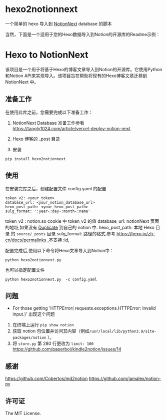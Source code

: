 # hexo2notionnext 
一个简单的 hexo 导入到 [NotionNext](https://github.com/tangly1024/NotionNext) database 的脚本


当然，下面是一个适用于您的Hexo数据导入到Notion的开源库的Readme示例：

# Hexo to NotionNext

该项目是一个用于将基于Hexo的博客文章导入到Notion的开源库。它使用Python和Notion API来实现导入。该项目旨在帮助将现有的Hexo博客文章迁移到 NotionNext 中。

## 准备工作

在使用此库之前，您需要完成以下准备工作：

1. NotionNext Database 
   准备工作参看 https://tangly1024.com/article/vercel-deploy-notion-next 

2. Hexo 博客的 _post 目录


3. 安装
```
pip install hexo2notionnext 
```

## 使用

在安装完库之后，创建配置文件 config.yaml 的配置
```
token_v2: <your_token>
database_url: <your_notion_database_url>
hexo_post_path: <your_hexo_post_path>
sulg_format: ':year-:day-:month-:name'
```


token_v2 : notion.so  cookie 中 token_v2 的值
database_url: notionNext 页面的地址,如果没有 [Duplicate](https://tanghh.notion.site/02ab3b8678004aa69e9e415905ef32a5?v=b7eb215720224ca5827bfaa5ef82cf2d) 到自己的 notion 中.
hexo_post_path: 本地 Hexo 目录 的 `source/_posts` 目录
sulg_format:  路径的格式,参考   https://hexo.io/zh-cn/docs/permalinks ,不支持 :id,  



配置完成后,使用以下命令将Hexo文章导入到Notion中：

```
python hexo2notionnext.py 
```
也可以指定配置文件
```
python hexo2notionnext.py  -c config.yaml 
```

## 问题
- For those getting 'HTTPError( requests.exceptions.HTTPError: Invalid input.)' 
  出现这个问题 
1. 在终端上运行 `pip show notion`
2. 获取 notion 包位置并访问其内容（例如`/usr/local/lib/python3.9/site-packages/notion` ）。
3. 将 `store.py`  第 280 行更改为 `limit: 100`
https://github.com/paperboi/kindle2notion/issues/14 

    
## 感谢
https://github.com/Cobertos/md2notion 
https://github.com/jamalex/notion-py

## 许可证

The MIT License.
